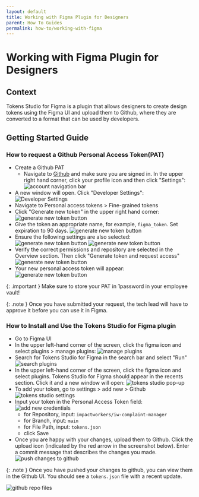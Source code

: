 ```yaml
---
layout: default
title: Working with Figma Plugin for Designers
parent: How To Guides
permalink: how-to/working-with-figma
---
```


# Working with Figma Plugin for Designers

## Context
Tokens Studio for Figma is a plugin that allows designers to create design tokens using the Figma UI and upload them to Github, where they are converted to a format that can be used by developers. 

## Getting Started Guide

### How to request a Github Personal Access Token(PAT)

- Create a Github PAT
  - Navigate to [Github](https://github.com) and make sure you are signed in. In the upper right hand corner, click your profile icon and then click "Settings":  
![account navigation bar]({{site.baseurl}}/assets/images/pat-github-2.png)   
- A new window will open. Click "Developer Settings":  
![Developer Settings]({{site.baseurl}}/assets/images/pat-github-3.png)
- Navigate to Personal access tokens > Fine-grained tokens
- Click "Generate new token" in the upper right hand corner:
  ![generate new token button]({{site.baseurl}}/assets/images/pat-github-5.png)
- Give the token an appropriate name, for example, `figma_token`. Set expiration to 90 days. 
  ![generate new token button]({{site.baseurl}}/assets/images/pat-github-6.png)
- Ensure the following settings are also selected:
   ![generate new token button]({{site.baseurl}}/assets/images/pat-github-8.png)
   ![generate new token button]({{site.baseurl}}/assets/images/pat-github-9.png)
- Verify the correct permissions and repository are selected in the Overview section. Then click "Generate token and request access"
   ![generate new token button]({{site.baseurl}}/assets/images/pat-github-10.png)
- Your new personal access token will appear:
   ![generate new token button]({{site.baseurl}}/assets/images/pat-github-11.png)

{: .important }
Make sure to store your PAT in 1password in your employee vault!

{: .note }
Once you have submitted your request, the tech lead will have to approve it before you can use it in Figma. 

### How to Install and Use the Tokens Studio for Figma plugin

- Go to Figma UI
- In the upper left-hand corner of the screen, click the figma icon and select plugins > manage plugins:
![manage plugins]({{site.baseurl}}/assets/images/figma-plugin-1.png)
- Search for Tokens Studio for Figma in the search bar and select "Run"
![search plugins]({{site.baseurl}}/assets/images/figma-plugin-8.png)
- In the upper left-hand corner of the screen, click the figma icon and select plugins. Tokens Studio for Figma should appear in the recents section. Click it and a new window will open:
![tokens studio pop-up]({{site.baseurl}}/assets/images/figma-plugin-2.png)
- To add your token, go to settings > add new > Github  
![tokens studio settings]({{site.baseurl}}/assets/images/figma-plugin-4.png) 
- Input your token in the Personal Access Token field:  
![add new credentials]({{site.baseurl}}/assets/images/figma-plugin-5.png)
  - for Repository, input: `impactworkers/iw-complaint-manager`
  - for Branch, input: `main`
  - for File Path, input: `tokens.json`
  - click Save
- Once you are happy with your changes, upload them to Github. Click the upload icon (indicated by the red arrow in the screenshot below). Enter a commit message that describes the changes you made.
![push changes to github]({{site.baseurl}}/assets/images/figma-plugin-6.png)

 {: .note }
Once you have pushed your changes to github, you can view them in the Github UI. You should see a `tokens.json` file with a recent update. 

![github repo files]({{site.baseurl}}/assets/images/figma-plugin-7.png)
